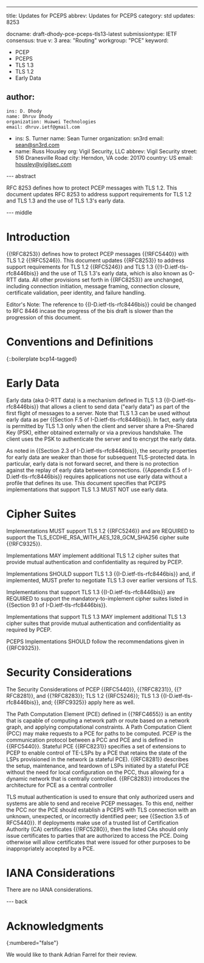 ---
title: Updates for PCEPS
abbrev: Updates for PCEPS
category: std
updates: 8253

docname: draft-dhody-pce-pceps-tls13-latest
submissiontype: IETF
consensus: true
v: 3
area: "Routing"
workgroup: "PCE"
keyword:
 - PCEP
 - PCEPS
 - TLS 1.3
 - TLS 1.2
 - Early Data

author:
 -
    ins: D. Dhody
    name: Dhruv Dhody
    organization: Huawei Technologies
    email: dhruv.ietf@gmail.com
 -
    ins: S. Turner
    name: Sean Turner
    organization: sn3rd
    email: sean@sn3rd.com
 -
    name: Russ Housley
    org: Vigil Security, LLC
    abbrev: Vigil Security
    street: 516 Dranesville Road
    city: Herndon, VA
    code: 20170
    country: US
    email: housley@vigilsec.com

--- abstract

RFC 8253 defines how to protect PCEP messages with TLS 1.2. This
document updates RFC 8253 to address support requirements for TLS 1.2
and TLS 1.3 and the use of TLS 1.3's early data.


--- middle

# Introduction

{{!RFC8253}} defines how to protect PCEP messages {{!RFC5440}} with
TLS 1.2 {{!RFC5246}}. This document updates {{RFC8253}} to address
support requirements for TLS 1.2 {{RFC5246}} and TLS 1.3 {{!I-D.ietf-tls-rfc8446bis}}
and the use of TLS 1.3's early data, which is also known as 0-RTT data.
All other provisions set forth in {{RFC8253}} are unchanged, including
connection initiation, message framing, connection closure, certificate
validation, peer identity, and failure handling.

<aside markdown="block">
  Editor's Note: The reference to {{I-D.ietf-tls-rfc8446bis}} could
  be changed to RFC 8446 incase the progress of the bis draft is
  slower than the progression of this document.
</aside>


# Conventions and Definitions

{::boilerplate bcp14-tagged}


# Early Data

Early data (aka 0-RTT data) is a mechanism defined in TLS 1.3
{{I-D.ietf-tls-rfc8446bis}} that allows a client to send data ("early data")
as part of the first flight of messages to a server. Note that
TLS 1.3 can be used without early data as per
{{Section F.5 of I-D.ietf-tls-rfc8446bis}}.
In fact, early data is permitted by TLS 1.3 only when the client and server
share a Pre-Shared Key (PSK), either obtained
externally or via a previous handshake. The client uses the PSK to
authenticate the server and to encrypt the early data.

As noted in {{Section 2.3 of I-D.ietf-tls-rfc8446bis}}, the security
properties for early data are weaker than those for subsequent TLS-protected
data. In particular, early data is not forward secret, and there is no
protection against the replay of early data between connections.
{{Appendix E.5 of I-D.ietf-tls-rfc8446bis}} requires applications not
use early data without a profile that defines its use. This document
specifies that PCEPS implementations that support TLS 1.3 MUST NOT use early data.


# Cipher Suites

Implementations MUST support TLS 1.2 {{RFC5246}} and are REQUIRED to
support the TLS_ECDHE_RSA_WITH_AES_128_GCM_SHA256 cipher suite {{!RFC9325}}.

Implementations MAY implement additional TLS 1.2 cipher suites that provide
mutual authentication and confidentiality as required by PCEP.

Implementations SHOULD support TLS 1.3 {{I-D.ietf-tls-rfc8446bis}} and,
if implemented, MUST prefer to negotiate TLS 1.3 over earlier versions
of TLS.

Implementations that support TLS 1.3 {{I-D.ietf-tls-rfc8446bis}}
are REQUIRED to support the mandatory-to-implement cipher
suites listed in {{Section 9.1 of I-D.ietf-tls-rfc8446bis}}.

Implementations that support TLS 1.3 MAY implement additional TLS 1.3
cipher suites that provide mutual authentication and confidentiality
as required by PCEP.

PCEPS Implementations SHOULD follow the recommendations given in
{{RFC9325}}.


# Security Considerations

The Security Considerations of PCEP {{RFC5440}}, {{?RFC8231}},
{{?RFC8281}}, and {{?RFC8283}}; TLS 1.2 {{RFC5246}}; TLS 1.3 {{I-D.ietf-tls-rfc8446bis}},
and; {{RFC9325}} apply here as well.

The Path Computation Element (PCE) defined in {{?RFC4655}} is an entity
that is capable of computing a network path or route based on a
network graph, and applying computational constraints.  A Path
Computation Client (PCC) may make requests to a PCE for paths to be
computed. PCEP is the communication protocol between a PCC and PCE and is
defined in {{RFC5440}}. Stateful PCE {{RFC8231}} specifies a set of extensions to PCEP to
enable control of TE-LSPs by a PCE that retains the state of the LSPs
provisioned in the network (a stateful PCE).  {{RFC8281}} describes the
setup, maintenance, and teardown of LSPs initiated by a stateful PCE
without the need for local configuration on the PCC, thus allowing
for a dynamic network that is centrally controlled.  {{RFC8283}}
introduces the architecture for PCE as a central controller

TLS mutual authentication is used to ensure that only authorized users
and systems are able to send and receive PCEP messages. To this end,
neither the PCC nor the PCE should establish a PCEPS with TLS connection
with an unknown, unexpected, or incorrectly identified peer; see
{{Section 3.5 of RFC5440}}. If deployments make use of a trusted list of
Certification Authority (CA) certificates {{!RFC5280}}, then the listed
CAs should only issue certificates to parties that are authorized to
access the PCE. Doing otherwise will allow certificates that were issued
for other purposes to be inappropriately accepted by a PCE.


# IANA Considerations

There are no IANA considerations.

--- back

# Acknowledgments
{:numbered="false"}

We would like to thank Adrian Farrel for their review.

